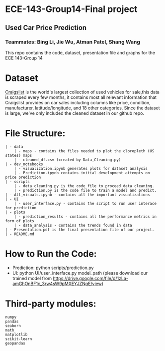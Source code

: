 # ECE-143-Group14-Final project
## Used Car Price Prediction
### Teammates: Bing Li, Jie Wu, Atman Patel, Shang Wang
This repo contains the code, dataset, presentation file and graphs for the ECE 143-Group 14 

# Dataset
[Craigslist](https://www.kaggle.com/austinreese/craigslist-carstrucks-data)
is the world's largest collection of used vehicles for sale,this data is scraped every few months, it contains most all relevant information that Craigslist provides on car sales including columns like price, condition, manufacturer, latitude/longitude, and 18 other categories. Since the dataset is large, we've only included the cleaned dataset in our github repo.

# File Structure:
    | - data
        | - maps - contains the files needed to plot the cloropleth (US states) maps
        | - cleaned_df.csv (created by Data_Cleaning.py)
    | - dev_notebooks
        | - visualization.ipynb generates plots for dataset analysis
        | - Prediction.ipynb contains initial development attempts on price prediction 
    | - scripts
        | - data_cleaning.py is the code file to proceed data cleaning.
        | - prediction.py is the code file to train a model and predict.
    | - All_visuals.ipynb - contains all the important visualizations
    | - UI
        | - user_interface.py - contains the script to run user interace for prediction
    | - plots
        | - prediction_results - contains all the performance metrics in form of plots
        | - data_analysis - contains the trends found in data
    | - Presentation.pdf is the final presentation file of our project.
    | - README.md

# How to Run the Code:
- Prediction: python scripts/prediction.py
- UI: python UI/user_interface.py model_path (please download our trained model from https://drive.google.com/file/d/1zLa-amGhOnBF1c_3rw4sW9pMXEYJZNqE/view)
    
# Third-party modules:
    numpy
    pandas
    seaborn
    math
    matplotlib
    scikit-learn
    geopandas


